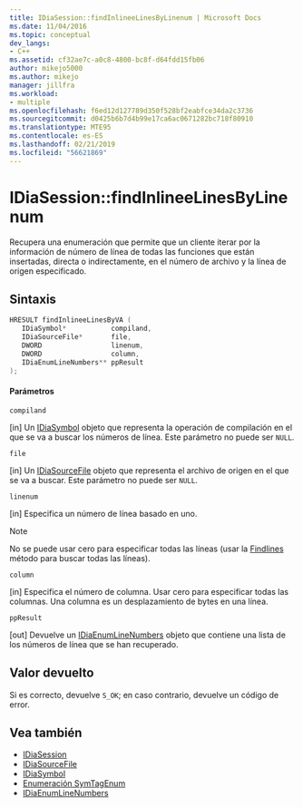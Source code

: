 ```yaml
---
title: IDiaSession::findInlineeLinesByLinenum | Microsoft Docs
ms.date: 11/04/2016
ms.topic: conceptual
dev_langs:
- C++
ms.assetid: cf32ae7c-a0c8-4800-bc8f-d64fdd15fb06
author: mikejo5000
ms.author: mikejo
manager: jillfra
ms.workload:
- multiple
ms.openlocfilehash: f6ed12d127789d350f528bf2eabfce34da2c3736
ms.sourcegitcommit: d0425b6b7d4b99e17ca6ac0671282bc718f80910
ms.translationtype: MTE95
ms.contentlocale: es-ES
ms.lasthandoff: 02/21/2019
ms.locfileid: "56621869"
---
```

# <a name="idiasessionfindinlineelinesbylinenum"></a>IDiaSession::findInlineeLinesByLinenum
Recupera una enumeración que permite que un cliente iterar por la información de número de línea de todas las funciones que están insertadas, directa o indirectamente, en el número de archivo y la línea de origen especificado.

## <a name="syntax"></a>Sintaxis

```C++
HRESULT findInlineeLinesByVA ( 
   IDiaSymbol*           compiland,
   IDiaSourceFile*       file,
   DWORD                 linenum,
   DWORD                 column,
   IDiaEnumLineNumbers** ppResult
);
```

#### <a name="parameters"></a>Parámetros
 `compiland`

[in] Un [IDiaSymbol](../../debugger/debug-interface-access/idiasymbol.md) objeto que representa la operación de compilación en el que se va a buscar los números de línea. Este parámetro no puede ser `NULL`.

 `file`

[in] Un [IDiaSourceFile](../../debugger/debug-interface-access/idiasourcefile.md) objeto que representa el archivo de origen en el que se va a buscar. Este parámetro no puede ser `NULL`.

 `linenum`

[in] Especifica un número de línea basado en uno.

> [!NOTE]
>  No se puede usar cero para especificar todas las líneas (usar la [Findlines](../../debugger/debug-interface-access/idiasession-findlines.md) método para buscar todas las líneas).

 `column`

[in] Especifica el número de columna. Usar cero para especificar todas las columnas. Una columna es un desplazamiento de bytes en una línea.

 `ppResult`

[out] Devuelve un [IDiaEnumLineNumbers](../../debugger/debug-interface-access/idiaenumlinenumbers.md) objeto que contiene una lista de los números de línea que se han recuperado.

## <a name="return-value"></a>Valor devuelto
 Si es correcto, devuelve `S_OK`; en caso contrario, devuelve un código de error.

## <a name="see-also"></a>Vea también
- [IDiaSession](../../debugger/debug-interface-access/idiasession.md)
- [IDiaSourceFile](../../debugger/debug-interface-access/idiasourcefile.md)
- [IDiaSymbol](../../debugger/debug-interface-access/idiasymbol.md)
- [Enumeración SymTagEnum](../../debugger/debug-interface-access/symtagenum.md)
- [IDiaEnumLineNumbers](../../debugger/debug-interface-access/idiaenumlinenumbers.md)